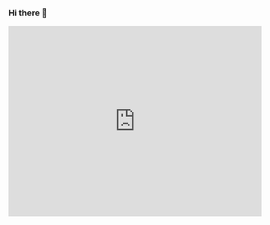 ### Hi there 👋

<div style="padding:75% 0 0 0;position:relative;"><iframe src="https://player.vimeo.com/video/651734133?h=ab8b3355a3&amp;badge=0&amp;autopause=0&amp;player_id=0&amp;app_id=58479" frameborder="0" allow="autoplay; fullscreen; picture-in-picture" allowfullscreen style="position:absolute;top:0;left:0;width:100%;height:100%;" title="readmeCover.mp4"></iframe></div><script src="https://player.vimeo.com/api/player.js"></script>

<!--
**Anjacodes/Anjacodes** is a ✨ _special_ ✨ repository because its `README.md` (this file) appears on your GitHub profile.

Here are some ideas to get you started:

- 🔭 I’m currently working on ...
- 🌱 I’m currently learning ...
- 👯 I’m looking to collaborate on ...
- 🤔 I’m looking for help with ...
- 💬 Ask me about ...
- 📫 How to reach me: ...
- 😄 Pronouns: ...
- ⚡ Fun fact: ...
-->
